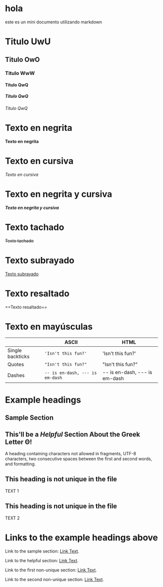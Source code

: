 # hola
este es un mini documento utilizando markdown

# Titulo UwU
## Titulo OwO
### Titulo WwW
#### Titulo QwQ
##### Titulo QwQ
###### Titulo QwQ
# Texto en negrita
**Texto en negrita**
# Texto en cursiva
*Texto en cursiva*
# Texto en negrita y cursiva
***Texto en negrita y cursiva***
# Texto tachado
~~Texto tachado~~
# Texto subrayado
<u>Texto subrayado</u>
# Texto resaltado
==Texto resaltado==
# Texto en mayúsculas


|                |ASCII                          |HTML                         |
|----------------|-------------------------------|-----------------------------|
|Single backticks|`'Isn't this fun?'`            |'Isn't this fun?'            |
|Quotes          |`"Isn't this fun?"`            |"Isn't this fun?"            |
|Dashes          |`-- is en-dash, --- is em-dash`|-- is en-dash, --- is em-dash|



# Example headings

## Sample Section

## This'll be a _Helpful_ Section About the Greek Letter Θ!
A heading containing characters not allowed in fragments, UTF-8 characters, two consecutive spaces between the first and second words, and formatting.

## This heading is not unique in the file

TEXT 1

## This heading is not unique in the file

TEXT 2

# Links to the example headings above

Link to the sample section: [Link Text](#sample-section).

Link to the helpful section: [Link Text](#thisll-be-a-helpful-section-about-the-greek-letter-Θ).

Link to the first non-unique section: [Link Text](#this-heading-is-not-unique-in-the-file).

Link to the second non-unique section: [Link Text](#this-heading-is-not-unique-in-the-file-1).      